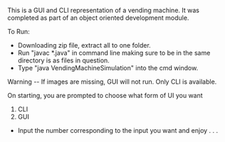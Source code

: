 This is a GUI and CLI representation of a vending machine.
It was completed as part of an object oriented development module.

To Run:
-   Downloading zip file, extract all to one folder.
-   Run "javac *.java" in command line making sure to be in
    the same directory is as files in question.
-   Type "java VendingMachineSimulation" into the cmd window.

Warning --
    If images are missing, GUI will not run.
    Only CLI is available.
    
On starting, you are prompted to choose what form of UI you want
1) CLI
2) GUI
- Input the number corresponding to the input you want and enjoy . . .
